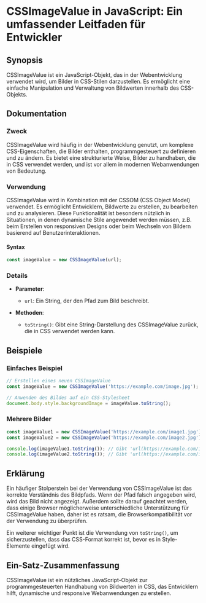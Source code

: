 <!--
Meta Description: # CSSImageValue in JavaScript: Ein umfassender Leitfaden für Entwickler ## Synopsis CSSImageValue ist ein JavaScript-Objekt, das in der Webentwicklung...
Meta Keywords: cssimagevalue, css, ein, ist, der
-->

# CSSImageValue in JavaScript: Ein umfassender Leitfaden für Entwickler

## Synopsis
CSSImageValue ist ein JavaScript-Objekt, das in der Webentwicklung verwendet wird, um Bilder in CSS-Stilen darzustellen. Es ermöglicht eine einfache Manipulation und Verwaltung von Bildwerten innerhalb des CSS-Objekts.

## Dokumentation
### Zweck
CSSImageValue wird häufig in der Webentwicklung genutzt, um komplexe CSS-Eigenschaften, die Bilder enthalten, programmgesteuert zu definieren und zu ändern. Es bietet eine strukturierte Weise, Bilder zu handhaben, die in CSS verwendet werden, und ist vor allem in modernen Webanwendungen von Bedeutung.

### Verwendung
CSSImageValue wird in Kombination mit der CSSOM (CSS Object Model) verwendet. Es ermöglicht Entwicklern, Bildwerte zu erstellen, zu bearbeiten und zu analysieren. Diese Funktionalität ist besonders nützlich in Situationen, in denen dynamische Stile angewendet werden müssen, z.B. beim Erstellen von responsiven Designs oder beim Wechseln von Bildern basierend auf Benutzerinteraktionen.

#### Syntax
```javascript
const imageValue = new CSSImageValue(url);
```

### Details
- **Parameter**:
  - `url`: Ein String, der den Pfad zum Bild beschreibt.
  
- **Methoden**:
  - `toString()`: Gibt eine String-Darstellung des CSSImageValue zurück, die in CSS verwendet werden kann.

## Beispiele
### Einfaches Beispiel
```javascript
// Erstellen eines neuen CSSImageValue
const imageValue = new CSSImageValue('https://example.com/image.jpg');

// Anwenden des Bildes auf ein CSS-Stylesheet
document.body.style.backgroundImage = imageValue.toString();
```

### Mehrere Bilder
```javascript
const imageValue1 = new CSSImageValue('https://example.com/image1.jpg');
const imageValue2 = new CSSImageValue('https://example.com/image2.jpg');

console.log(imageValue1.toString()); // Gibt 'url(https://example.com/image1.jpg)' zurück
console.log(imageValue2.toString()); // Gibt 'url(https://example.com/image2.jpg)' zurück
```

## Erklärung
Ein häufiger Stolperstein bei der Verwendung von CSSImageValue ist das korrekte Verständnis des Bildpfads. Wenn der Pfad falsch angegeben wird, wird das Bild nicht angezeigt. Außerdem sollte darauf geachtet werden, dass einige Browser möglicherweise unterschiedliche Unterstützung für CSSImageValue haben, daher ist es ratsam, die Browserkompatibilität vor der Verwendung zu überprüfen.

Ein weiterer wichtiger Punkt ist die Verwendung von `toString()`, um sicherzustellen, dass das CSS-Format korrekt ist, bevor es in Style-Elemente eingefügt wird.

## Ein-Satz-Zusammenfassung
CSSImageValue ist ein nützliches JavaScript-Objekt zur programmgesteuerten Handhabung von Bildwerten in CSS, das Entwicklern hilft, dynamische und responsive Webanwendungen zu erstellen.